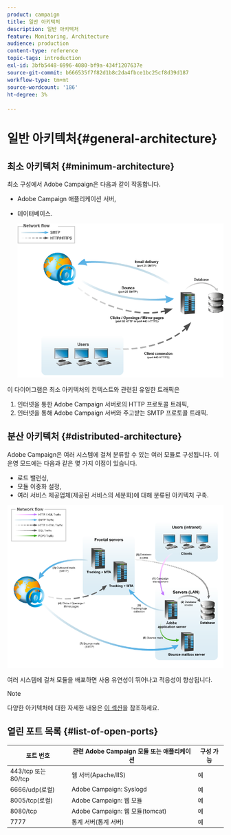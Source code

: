 ```yaml
---
product: campaign
title: 일반 아키텍처
description: 일반 아키텍처
feature: Monitoring, Architecture
audience: production
content-type: reference
topic-tags: introduction
exl-id: 3bfb5448-6996-4080-bf9a-434f1207637e
source-git-commit: b666535f7f82d1b8c2da4fbce1bc25cf8d39d187
workflow-type: tm+mt
source-wordcount: '186'
ht-degree: 3%

---
```


# 일반 아키텍처{#general-architecture}



## 최소 아키텍처 {#minimum-architecture}

최소 구성에서 Adobe Campaign은 다음과 같이 작동합니다.

* Adobe Campaign 애플리케이션 서버,
* 데이터베이스.

  ![](assets/formation_exploitation.png)

이 다이어그램은 최소 아키텍처의 컨텍스트와 관련된 유일한 트래픽은

1. 인터넷을 통한 Adobe Campaign 서버로의 HTTP 프로토콜 트래픽,
1. 인터넷을 통해 Adobe Campaign 서버와 주고받는 SMTP 프로토콜 트래픽.

## 분산 아키텍처 {#distributed-architecture}

Adobe Campaign은 여러 시스템에 걸쳐 분류할 수 있는 여러 모듈로 구성됩니다. 이 운영 모드에는 다음과 같은 몇 가지 이점이 있습니다.

* 로드 밸런싱,
* 모듈 이중화 설정,
* 여러 서비스 제공업체(제공된 서비스의 세분화)에 대해 분류된 아키텍처 구축.

![](assets/architecturerepartie.png)

여러 시스템에 걸쳐 모듈을 배포하면 사용 유연성이 뛰어나고 적응성이 향상됩니다.

>[!NOTE]
>
>다양한 아키텍처에 대한 자세한 내용은 [이 섹션](../../installation/using/general-architecture.md)을 참조하세요.

## 열린 포트 목록 {#list-of-open-ports}

| 포트 번호 | 관련 Adobe Campaign 모듈 또는 애플리케이션 | 구성 가능 |
|---|---|---|
| 443/tcp 또는 80/tcp | 웹 서버(Apache/IIS) | 예 |
| 6666/udp(로컬) | Adobe Campaign: Syslogd | 예 |
| 8005/tcp(로컬) | Adobe Campaign: 웹 모듈 | 예 |
| 8080/tcp | Adobe Campaign: 웹 모듈(tomcat) | 예 |
| 7777 | 통계 서버(통계 서버) | 예 |
